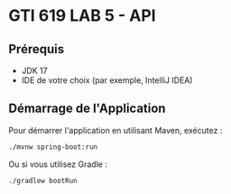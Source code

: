 
# GTI 619 LAB 5 - API



## Prérequis

- JDK 17
- IDE de votre choix (par exemple, IntelliJ IDEA)


## Démarrage de l'Application

Pour démarrer l'application en utilisant Maven, exécutez :

```bash
./mvnw spring-boot:run
```

Ou si vous utilisez Gradle :

```bash
./gradlew bootRun
```

